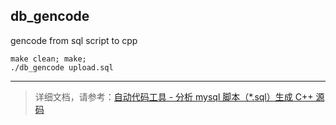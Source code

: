 ## db_gencode

gencode from sql script to cpp

```shell
make clean; make;
./db_gencode upload.sql
```

---

> 详细文档，请参考：[自动代码工具 - 分析 mysql 脚本（*.sql）生成 C++ 源码](https://wenfh2020.com/2020/06/04/mysql-db-gencode/)
